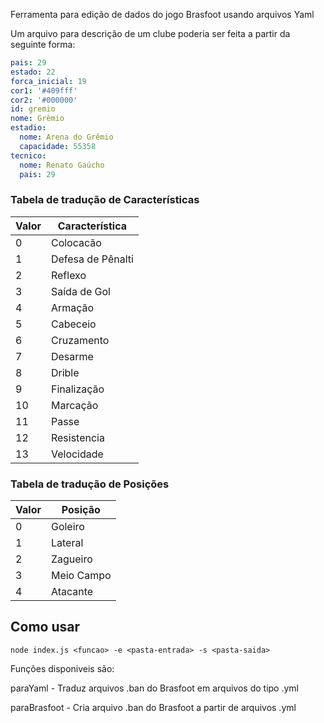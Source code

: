 Ferramenta para edição de dados do jogo Brasfoot usando arquivos Yaml

Um arquivo para descrição de um clube poderia ser feita a partir da seguinte forma:

```yaml
pais: 29
estado: 22
forca_inicial: 19
cor1: '#409fff'
cor2: '#000000'
id: gremio
nome: Grêmio
estadio:
  nome: Arena do Grêmio
  capacidade: 55358
tecnico:
  nome: Renato Gaúcho
  pais: 29
```

### Tabela de tradução de Características
| Valor | Característica |
| ----- | -------------- |
| 0 | Colocacão |
| 1 | Defesa de Pênalti |
| 2 | Reflexo |
| 3 | Saída de Gol |
| 4 | Armação |
| 5 | Cabeceio |
| 6 | Cruzamento |
| 7 | Desarme |
| 8 | Drible |
| 9 | Finalização |
| 10 | Marcação |
| 11 | Passe |
| 12 | Resistencia |
| 13 | Velocidade |

### Tabela de tradução de Posições
| Valor | Posição |
| ----- | ------- |
| 0 | Goleiro |
| 1 | Lateral |
| 2 | Zagueiro |
| 3 | Meio Campo |
| 4 | Atacante |

## Como usar
`node index.js <funcao> -e <pasta-entrada> -s <pasta-saida>`

Funções disponiveis são:

paraYaml - Traduz arquivos .ban do Brasfoot em arquivos do tipo .yml

paraBrasfoot - Cria arquivo .ban do Brasfoot a partir de arquivos .yml